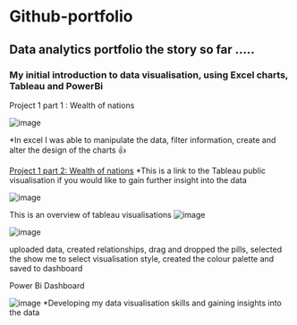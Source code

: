 # Github-portfolio
## Data analytics portfolio the story so far .....
### My initial introduction to data visualisation, using Excel charts, Tableau and PowerBi

Project 1 part 1 : Wealth of nations


![image](https://github.com/Mangeolles1/Github-portfolio/assets/169667075/375b8888-f206-4eb4-b77a-b7747c609304)

*In excel I was able to manipulate the data, filter information, create and alter the design of the charts :+1:



[Project 1 part 2: Wealth of nations](https://public.tableau.com/app/profile/amanda.mangeolles/viz/Wealthofnations-complete/Dashboard1?publish=yes) 
*This is a link to the Tableau public visualisation if you would like to gain further insight into the data




![image](https://github.com/Mangeolles1/Github-portfolio/assets/169667075/b4f9526a-39f4-4b7f-9755-7c7f19bf3817)


This is an overview of tableau visualisations
![image](https://github.com/Mangeolles1/Github-portfolio/assets/169667075/73cdb17f-6961-4440-8296-b47c7d68d64f)





![image](https://github.com/Mangeolles1/Github-portfolio/assets/169667075/dfc0fc98-5512-45a3-b14d-c694910b59a8)

uploaded data, created relationships, drag and dropped the pills, selected the show me to select visualisation style, created the colour palette and saved to dashboard



Power Bi Dashboard


![image](https://github.com/Mangeolles1/Github-portfolio/assets/169667075/f5dcd0d0-7de3-4aa9-b8d0-53aece5652c8)
*Developing my data visualisation skills and gaining insights into the data
